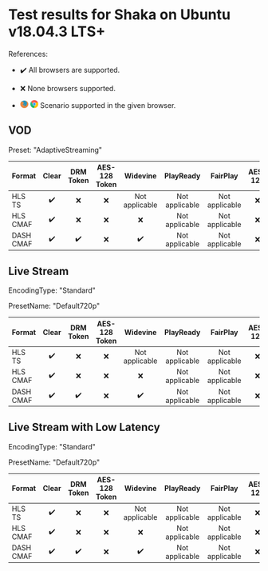 # Test results for Shaka on Ubuntu v18.04.3 LTS+

References:

- ✔️ All browsers are supported.

- ❌ None browsers supported.

- ![firefox](../../icons/firefox.png) ![chrome](../../icons/chrome.png) Scenario supported in the given browser.

## VOD

Preset: "AdaptiveStreaming"

| Format | Clear | DRM Token | AES-128 Token | Widevine | PlayReady | FairPlay | AES-128 | Sidecar captions |
| --------- | :---: | :---: | :----------------------------------------------------------: | :----------------------------------------------------------: | :------: | :----------------------------------------------------------: | :------: | :------: |
| HLS TS    | ✔️ | ❌ | ❌ | Not applicable | Not applicable | Not applicable| ❌ | ✔️ |
| HLS CMAF  | ✔️ | ❌ | ❌ | ❌ | Not applicable | Not applicable | ❌ | ✔️ |
| DASH CMAF | ✔️ | ✔️ | ❌ | ✔️ | Not applicable | Not applicable | ❌ | ✔️ |

## Live Stream

EncodingType: "Standard"

PresetName: "Default720p"

| Format | Clear | DRM Token | AES-128 Token | Widevine | PlayReady | FairPlay | AES-128 | Live Transcription |
| --------- | :---: | :---: | :----------------------------------------------------------: | :----------------------------------------------------------: | :------: | :----------------------------------------------------------: | :------: | :------: |
| HLS TS    | ✔️ | ❌ | ❌ | Not applicable | Not applicable | Not applicable| ❌ | ❌ |
| HLS CMAF  | ✔️ | ❌ | ❌ | ❌ | Not applicable | Not applicable | ❌ | ❌ | ❌ |
| DASH CMAF | ✔️ | ✔️ | ❌ | ✔️ | Not applicable| Not applicable | ❌ | ✔️ |

## Live Stream with Low Latency

EncodingType: "Standard"

PresetName: "Default720p"

| Format | Clear | DRM Token | AES-128 Token | Widevine | PlayReady | FairPlay | AES-128 |
| --------- | :---: | :---: | :----------------------------------------------------------: | :----------------------------------------------------------: | :------: | :----------------------------------------------------------: | :----------------------------------------------------------: |
| HLS TS    | ✔️ | ❌ | ❌ | Not applicable | Not applicable | Not applicable| ❌ | ✔️ |
| HLS CMAF  | ✔️ | ❌ | ❌ | ❌ | Not applicable |Not applicable | ❌ | ❌ |
| DASH CMAF | ✔️ |✔️ | ❌ | ✔️ | Not applicable | Not applicable | ❌ |
